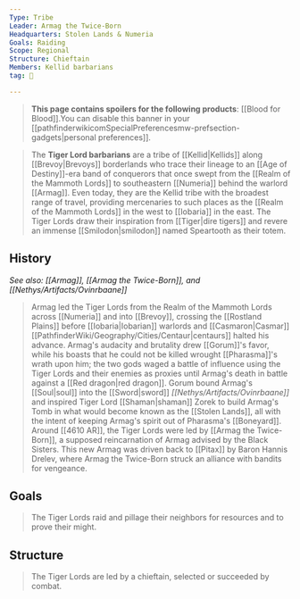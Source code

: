 ```yaml
---
Type: Tribe
Leader: Armag the Twice-Born
Headquarters: Stolen Lands & Numeria
Goals: Raiding
Scope: Regional
Structure: Chieftain
Members: Kellid barbarians
tag: 👥

---
```


> **This page contains spoilers for the following products**: [[Blood for Blood]].You can disable this banner in your [[pathfinderwikicomSpecialPreferencesmw-prefsection-gadgets|personal preferences]].


> The **Tiger Lord barbarians** are a tribe of [[Kellid|Kellids]] along [[Brevoy|Brevoys]] borderlands who trace their lineage to an [[Age of Destiny]]-era band of conquerors that once swept from the [[Realm of the Mammoth Lords]] to southeastern [[Numeria]] behind the warlord [[Armag]]. Even today, they are the Kellid tribe with the broadest range of travel, providing mercenaries to such places as the [[Realm of the Mammoth Lords]] in the west to [[Iobaria]] in the east. The Tiger Lords draw their inspiration from [[Tiger|dire tigers]] and revere an immense [[Smilodon|smilodon]] named Speartooth as their totem.



## History

*See also: [[Armag]], [[Armag the Twice-Born]], and [[Nethys/Artifacts/Ovinrbaane]]*
> Armag led the Tiger Lords from the Realm of the Mammoth Lords across [[Numeria]] and into [[Brevoy]], crossing the [[Rostland Plains]] before [[Iobaria|Iobarian]] warlords and [[Casmaron|Casmar]] [[PathfinderWiki/Geography/Cities/Centaur|centaurs]] halted his advance. Armag's audacity and brutality drew [[Gorum]]'s favor, while his boasts that he could not be killed wrought [[Pharasma]]'s wrath upon him; the two gods waged a battle of influence using the Tiger Lords and their enemies as proxies until Armag's death in battle against a [[Red dragon|red dragon]].
> Gorum bound Armag's [[Soul|soul]] into the [[Sword|sword]] *[[Nethys/Artifacts/Ovinrbaane]]* and inspired Tiger Lord [[Shaman|shaman]] Zorek to build Armag's Tomb in what would become known as the [[Stolen Lands]], all with the intent of keeping Armag's spirit out of Pharasma's [[Boneyard]].
> Around [[4610 AR]], the Tiger Lords were led by [[Armag the Twice-Born]], a supposed reincarnation of Armag advised by the Black Sisters. This new Armag was driven back to [[Pitax]] by Baron Hannis Drelev, where Armag the Twice-Born struck an alliance with bandits for vengeance.


## Goals

> The Tiger Lords raid and pillage their neighbors for resources and to prove their might.


## Structure

> The Tiger Lords are led by a chieftain, selected or succeeded by combat.








